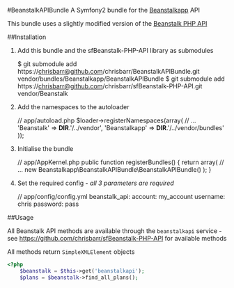 #BeanstalkAPIBundle
A Symfony2 bundle for the [Beanstalkapp](http://beanstalkapp.com) API

This bundle uses a slightly modified version of the [Beanstalk PHP API](https://github.com/chrisbarr/sfBeanstalk-PHP-API)

##Installation

  1. Add this bundle and the sfBeanstalk-PHP-API library as submodules
  
        $ git submodule add https://chrisbarr@github.com/chrisbarr/BeanstalkAPIBundle.git vendor/bundles/Beanstalkapp/BeanstalkAPIBundle
        $ git submodule add https://chrisbarr@github.com/chrisbarr/sfBeanstalk-PHP-API.git  vendor/Beanstalk
  
  2. Add the namespaces to the autoloader
  
        // app/autoload.php
        $loader->registerNamespaces(array(
            // ...
            'Beanstalk'      => __DIR__.'/../vendor',
            'Beanstalkapp'      => __DIR__.'/../vendor/bundles'
        ));
  
  3. Initialise the bundle
  
        // app/AppKernel.php
        public function registerBundles()
        {
            return array(
                // ...
                new Beanstalkapp\BeanstalkAPIBundle\BeanstalkAPIBundle()
            );
        }
  
  4. Set the required config - *all 3 parameters are required*
  
        // app/config/config.yml
        beanstalk_api:
            account: my_account
            username: chris
            password: pass

##Usage

All Beanstalk API methods are available through the `beanstalkapi` service - see https://github.com/chrisbarr/sfBeanstalk-PHP-API for available methods

All methods return `SimpleXMLElement` objects

``` php
<?php
    $beanstalk = $this->get('beanstalkapi');
    $plans = $beanstalk->find_all_plans();
```
